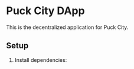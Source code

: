 # Puck City DApp

This is the decentralized application for Puck City.

## Setup

1. Install dependencies:

